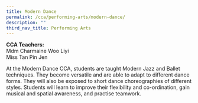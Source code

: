 ```yaml
---
title: Modern Dance
permalink: /cca/performing-arts/modern-dance/
description: ""
third_nav_title: Performing Arts
---
```

**CCA Teachers:**   
Mdm Charmaine Woo Liyi   
Miss Tan Pin Jen   

At the Modern Dance CCA, students are taught Modern Jazz and Ballet techniques. They become versatile and are able to adapt to different dance forms. They will also be exposed to short dance choreographies of different styles. Students will learn to improve their flexibility and co-ordination, gain musical and spatial awareness, and practise teamwork.